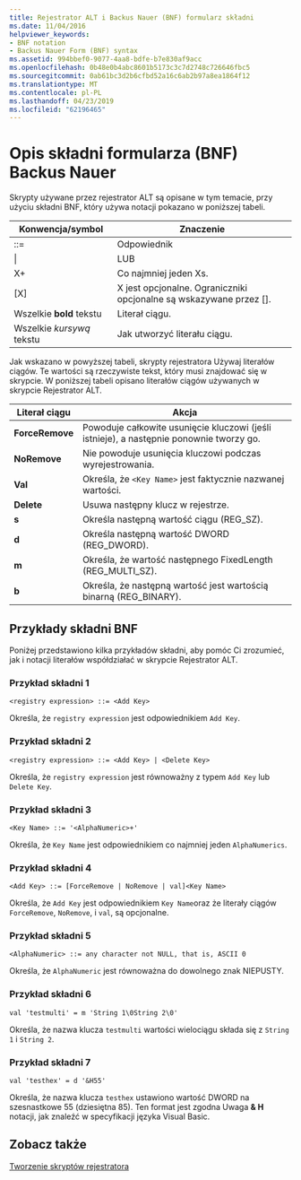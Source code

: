 ```yaml
---
title: Rejestrator ALT i Backus Nauer (BNF) formularz składni
ms.date: 11/04/2016
helpviewer_keywords:
- BNF notation
- Backus Nauer Form (BNF) syntax
ms.assetid: 994bbef0-9077-4aa8-bdfe-b7e830af9acc
ms.openlocfilehash: 0b48e0b4abc8601b5173c3c7d2748c726646fbc5
ms.sourcegitcommit: 0ab61bc3d2b6cfbd52a16c6ab2b97a8ea1864f12
ms.translationtype: MT
ms.contentlocale: pl-PL
ms.lasthandoff: 04/23/2019
ms.locfileid: "62196465"
---
```

# <a name="understanding-backus-nauer-form-bnf-syntax"></a>Opis składni formularza (BNF) Backus Nauer

Skrypty używane przez rejestrator ALT są opisane w tym temacie, przy użyciu składni BNF, który używa notacji pokazano w poniższej tabeli.

|Konwencja/symbol|Znaczenie|
|------------------------|-------------|
|::=|Odpowiednik|
|&#124;|LUB|
|X+|Co najmniej jeden Xs.|
|[X]|X jest opcjonalne. Ograniczniki opcjonalne są wskazywane przez \[].|
|Wszelkie **bold** tekstu|Literał ciągu.|
|Wszelkie *kursywą* tekstu|Jak utworzyć literału ciągu.|

Jak wskazano w powyższej tabeli, skrypty rejestratora Używaj literałów ciągów. Te wartości są rzeczywiste tekst, który musi znajdować się w skrypcie. W poniższej tabeli opisano literałów ciągów używanych w skrypcie Rejestrator ALT.

|Literał ciągu|Akcja|
|--------------------|------------|
|**ForceRemove**|Powoduje całkowite usunięcie kluczowi (jeśli istnieje), a następnie ponownie tworzy go.|
|**NoRemove**|Nie powoduje usunięcia kluczowi podczas wyrejestrowania.|
|**Val**|Określa, że `<Key Name>` jest faktycznie nazwanej wartości.|
|**Delete**|Usuwa następny klucz w rejestrze.|
|**s**|Określa następną wartość ciągu (REG_SZ).|
|**d**|Określa następną wartość DWORD (REG_DWORD).|
|**m**|Określa, że wartość następnego FixedLength (REG_MULTI_SZ).|
|**b**|Określa, że następną wartość jest wartością binarną (REG_BINARY).|

## <a name="bnf-syntax-examples"></a>Przykłady składni BNF

Poniżej przedstawiono kilka przykładów składni, aby pomóc Ci zrozumieć, jak i notacji literałów współdziałać w skrypcie Rejestrator ALT.

### <a name="syntax-example-1"></a>Przykład składni 1

```
<registry expression> ::= <Add Key>
```

Określa, że `registry expression` jest odpowiednikiem `Add Key`.

### <a name="syntax-example-2"></a>Przykład składni 2

```
<registry expression> ::= <Add Key> | <Delete Key>
```

Określa, że `registry expression` jest równoważny z typem `Add Key` lub `Delete Key`.

### <a name="syntax-example-3"></a>Przykład składni 3

```
<Key Name> ::= '<AlphaNumeric>+'
```

Określa, że `Key Name` jest odpowiednikiem co najmniej jeden `AlphaNumerics`.

### <a name="syntax-example-4"></a>Przykład składni 4

```
<Add Key> ::= [ForceRemove | NoRemove | val]<Key Name>
```

Określa, że `Add Key` jest odpowiednikiem `Key Name`oraz że literały ciągów `ForceRemove`, `NoRemove`, i `val`, są opcjonalne.

### <a name="syntax-example-5"></a>Przykład składni 5

```
<AlphaNumeric> ::= any character not NULL, that is, ASCII 0
```

Określa, że `AlphaNumeric` jest równoważna do dowolnego znak NIEPUSTY.

### <a name="syntax-example-6"></a>Przykład składni 6

```
val 'testmulti' = m 'String 1\0String 2\0'
```

Określa, że nazwa klucza `testmulti` wartości wielociągu składa się z `String 1` i `String 2`.

### <a name="syntax-example-7"></a>Przykład składni 7

```
val 'testhex' = d '&H55'
```

Określa, że nazwa klucza `testhex` ustawiono wartość DWORD na szesnastkowe 55 (dziesiętna 85). Ten format jest zgodna Uwaga **& H** notacji, jak znaleźć w specyfikacji języka Visual Basic.

## <a name="see-also"></a>Zobacz także

[Tworzenie skryptów rejestratora](../atl/creating-registrar-scripts.md)
